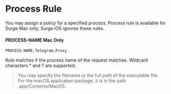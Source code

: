 Process Rule
============

You may assign a policy for a specified process. Process rule is available for Surge Mac only, Surge iOS ignores these rules.

#### PROCESS-NAME Mac Only

```
PROCESS-NAME,Telegram,Proxy
```

Rule matches if the process name of the request matches. Wildcard characters \* and ? are supported.

> You may specify the filename or the full path of the executable file. For the macOS application package, it is in the path .app/Contents/MacOS.